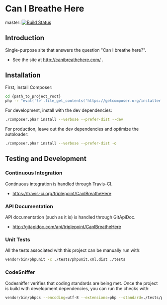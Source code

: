 # Can I Breathe Here
master: [![Build Status](https://travis-ci.org/triplepoint/CanIBreatheHere.png?branch=master)](https://travis-ci.org/triplepoint/CanIBreatheHere)

## Introduction
Single-purpose site that answers the question "Can I breathe here?".
- See the site at http://canibreathehere.com/ .

## Installation
First, install Composer:

``` bash
cd {path_to_project_root}
php -r "eval('?>'.file_get_contents('https://getcomposer.org/installer'));"
```
For development, install with the dev dependencies:

``` bash
./composer.phar install --verbose --prefer-dist --dev
```
For production, leave out the dev dependencies and optimize the autoloader:

``` bash
./composer.phar install --verbose --prefer-dist -o
```

## Testing and Development
### Continuous Integration
Continuous integration is handled through Travis-CI.
- https://travis-ci.org/triplepoint/CanIBreatheHere

### API Documentation
API documentation (such as it is) is handled through GitApiDoc.
- http://gitapidoc.com/api/triplepoint/CanIBreatheHere

### Unit Tests
All the tests associated with this project can be manually run with:

``` bash
vendor/bin/phpunit -c ./tests/phpunit.xml.dist ./tests
```

### CodeSniffer
Codesniffer verifies that coding standards are being met.  Once the project is build with development dependencies, you can run the checks with:

``` bash
vendor/bin/phpcs --encoding=utf-8 --extensions=php --standard=./tests/phpcs.xml -nsp ./
```
